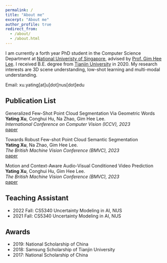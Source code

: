 ```yaml
---
permalink: /
title: "About me"
excerpt: "About me"
author_profile: true
redirect_from: 
  - /about/
  - /about.html
---
```


I am currently a forth year PhD student in the Computer Science Department at [National Univeristy of Singapore](https://nus.edu.sg/), advised by [Prof. Gim Hee Lee](https://www.comp.nus.edu.sg/cs/people/leegh/). I received B.E. degree from [Tianjin University](http://www.tju.edu.cn/english/index.htm) in 2020. My research interests are 3D scene understanding, low-shot learning and multi-modal understanding.

Email: xu.yating[at]u[dot]nus[dot]edu

Publication List
---------------------------------------
Generalized Few-Shot Point Cloud Segmentation Via Geometric Words  
**Yating Xu**, Conghui Hu, Na Zhao, Gim Hee Lee.  
*International Conference on Computer Vision (ICCV), 2023*  
[paper](https://arxiv.org/abs/2309.11222)  

Towards Robust Few-shot Point Cloud Semantic Segmentation  
**Yating Xu**, Na Zhao, Gim Hee Lee.  
*The British Machine Vision Conference (BMVC), 2023*  
[paper](https://arxiv.org/abs/2309.11228)

Motion and Context-Aware Audio-Visual Conditioned Video Prediction  
**Yating Xu**, Conghui Hu, Gim Hee Lee.  
*The British Machine Vision Conference (BMVC), 2023*  
[paper](https://arxiv.org/abs/2212.04679)

Teaching Assistant
-----------------------------------
- 2022 Fall: CS5340 Uncertainty Modeling in AI, NUS
- 2021 Fall: CS5340 Uncertainty Modeling in AI, NUS

Awards
-----------------------------------
- 2019: National Scholarship of China
- 2018: Samsung Scholarship of Tianjin University 
- 2017: National Scholarship of China
